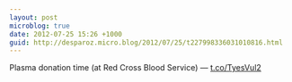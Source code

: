 ```yaml
---
layout: post
microblog: true
date: 2012-07-25 15:26 +1000
guid: http://desparoz.micro.blog/2012/07/25/t227998336031010816.html
---
```

Plasma donation time (at Red Cross Blood Service) — [t.co/TyesVul2](http://t.co/TyesVul2)
